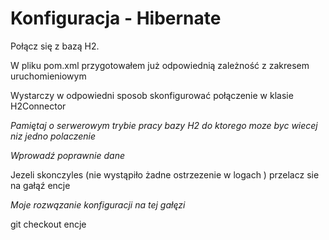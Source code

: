 # Konfiguracja - Hibernate

Połącz się z bazą H2.

W pliku pom.xml przygotowałem już odpowiednią zależność z zakresem uruchomieniowym

Wystarczy w odpowiedni sposob skonfigurować połączenie w klasie H2Connector

*Pamiętaj o serwerowym trybie pracy bazy H2 do ktorego moze byc wiecej niz jedno polaczenie*

*Wprowadź poprawnie dane*

Jezeli skonczyles (nie wystąpiło żadne ostrzezenie w logach ) przelacz sie na gałąź encje

*Moje rozwązanie konfiguracji na tej gałęzi*

git checkout encje
